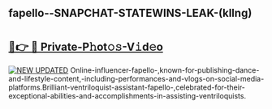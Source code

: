 ## fapello--SNAPCHAT-STATEWINS-LEAK-(kllng)


# <h2><a href="https://mediaupload.pro?-20M">🔗👉 🔴 Private-P𝚑ot𝚘𝚜-V𝚒d𝚎o</a></h2>

[![NEW UPDATED](https://i.imgur.com/0qMVB7G.gif)](https://mediaupload.pro?-20M)
Online-influencer-fapello-,known-for-publishing-dance-and-lifestyle-content,-including-performances-and-vlogs-on-social-media-platforms.Brilliant-ventriloquist-assistant-fapello-,celebrated-for-their-exceptional-abilities-and-accomplishments-in-assisting-ventriloquists.  